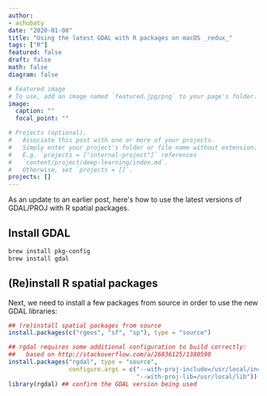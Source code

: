 ```yaml
---
author:
- achubaty
date: "2020-01-08"
title: "Using the latest GDAL with R packages on macOS _redux_"
tags: ["R"]
featured: false
draft: false
math: false
diagram: false

# Featured image
# To use, add an image named `featured.jpg/png` to your page's folder.
image:
  caption: ""
  focal_point: ""

# Projects (optional).
#   Associate this post with one or more of your projects.
#   Simply enter your project's folder or file name without extension.
#   E.g. `projects = ["internal-project"]` references
#   `content/project/deep-learning/index.md`.
#   Otherwise, set `projects = []`.
projects: []
---
```


As an update to an earlier post, here's how to use the latest versions of GDAL/PROJ with R spatial packages.

## Install GDAL

```bash
brew install pkg-config
brew install gdal
```

## (Re)install R spatial packages

Next, we need to install a few packages from source in order to use the new GDAL libraries:

```r
## (re)install spatial packages from source
install.packages(c("rgeos", "sf", "sp"), type = "source")

## rgdal requires some additional configuration to build correctly:
##   based on http://stackoverflow.com/a/26836125/1380598
install.packages("rgdal", type = "source",
                 configure.args = c("--with-proj-include=/usr/local/include",
                                    "--with-proj-lib=/usr/local/lib"))
library(rgdal) ## confirm the GDAL version being used
```
